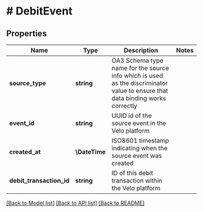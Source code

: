 # # DebitEvent

## Properties

Name | Type | Description | Notes
------------ | ------------- | ------------- | -------------
**source_type** | **string** | OA3 Schema type name for the source info which is used as the discriminator value to ensure that data binding works correctly |
**event_id** | **string** | UUID id of the source event in the Velo platform |
**created_at** | **\DateTime** | ISO8601 timestamp indicating when the source event was created |
**debit_transaction_id** | **string** | ID of this debit transaction within the Velo platform |

[[Back to Model list]](../../README.md#models) [[Back to API list]](../../README.md#endpoints) [[Back to README]](../../README.md)
